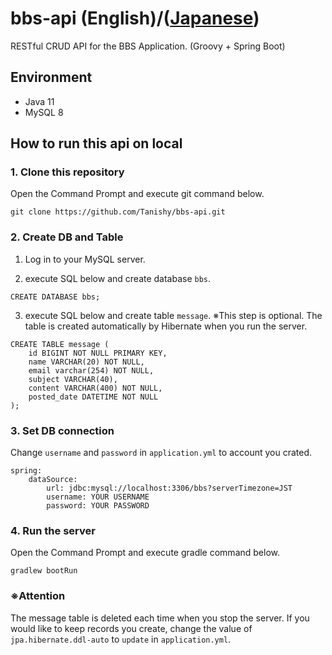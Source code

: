 # bbs-api (English)/([Japanese](README.ja.md))
RESTful CRUD API for the BBS Application. (Groovy + Spring Boot)

## Environment
- Java 11
- MySQL 8

## How to run this api on local

### 1. Clone this repository
Open the Command Prompt and execute git command below.
```
git clone https://github.com/Tanishy/bbs-api.git
```

### 2. Create DB and Table
1. Log in to your MySQL server.

2. execute SQL below and create database `bbs`.
```
CREATE DATABASE bbs;
```

3. execute SQL below and create table `message`.
※This step is optional. The table is created automatically by Hibernate when you run the server.
```
CREATE TABLE message (
    id BIGINT NOT NULL PRIMARY KEY,
    name VARCHAR(20) NOT NULL,
    email varchar(254) NOT NULL,
    subject VARCHAR(40),
    content VARCHAR(400) NOT NULL,
    posted_date DATETIME NOT NULL
);
```

### 3. Set DB connection
Change `username` and `password` in `application.yml` to account you crated.
```
spring:
    dataSource:
        url: jdbc:mysql://localhost:3306/bbs?serverTimezone=JST
        username: YOUR USERNAME
        password: YOUR PASSWORD
```

### 4. Run the server
Open the Command Prompt and execute gradle command below.
```
gradlew bootRun
```

### ※Attention
The message table is deleted each time when you stop the server.
If you would like to keep records you create, change the value of `jpa.hibernate.ddl-auto` to `update` in `application.yml`.